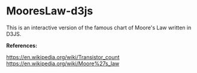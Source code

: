 # MooresLaw-d3js
This is an interactive version of the famous chart of Moore's Law written in D3JS.

**References:**

https://en.wikipedia.org/wiki/Transistor_count
https://en.wikipedia.org/wiki/Moore%27s_law
